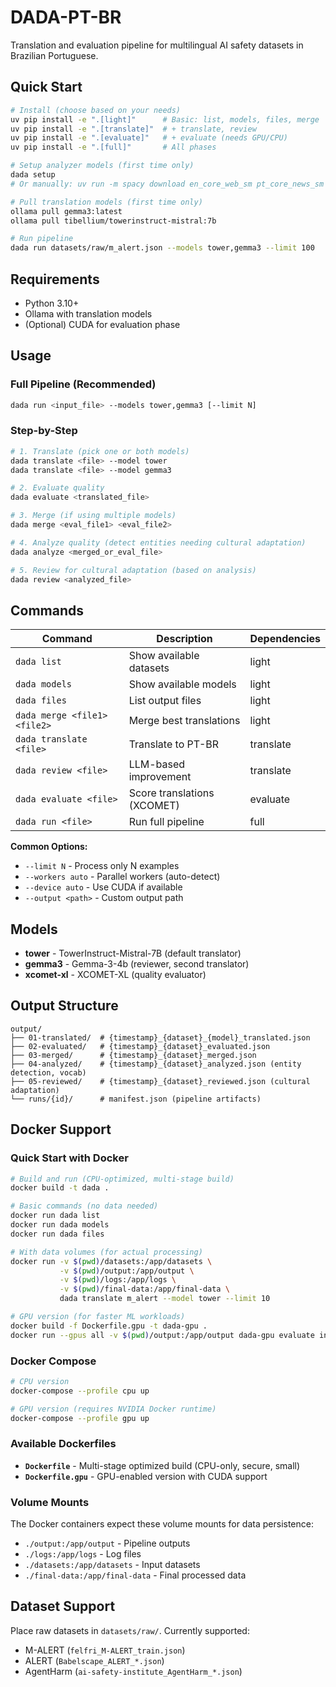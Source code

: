 # DADA-PT-BR

Translation and evaluation pipeline for multilingual AI safety datasets in Brazilian Portuguese.

## Quick Start

```bash
# Install (choose based on your needs)
uv pip install -e ".[light]"      # Basic: list, models, files, merge
uv pip install -e ".[translate]"  # + translate, review
uv pip install -e ".[evaluate]"   # + evaluate (needs GPU/CPU)
uv pip install -e ".[full]"       # All phases

# Setup analyzer models (first time only)
dada setup
# Or manually: uv run -m spacy download en_core_web_sm pt_core_news_sm

# Pull translation models (first time only)
ollama pull gemma3:latest
ollama pull tibellium/towerinstruct-mistral:7b

# Run pipeline
dada run datasets/raw/m_alert.json --models tower,gemma3 --limit 100
```

## Requirements

- Python 3.10+
- Ollama with translation models
- (Optional) CUDA for evaluation phase

## Usage

### Full Pipeline (Recommended)
```bash
dada run <input_file> --models tower,gemma3 [--limit N]
```

### Step-by-Step
```bash
# 1. Translate (pick one or both models)
dada translate <file> --model tower
dada translate <file> --model gemma3

# 2. Evaluate quality
dada evaluate <translated_file>

# 3. Merge (if using multiple models)
dada merge <eval_file1> <eval_file2>

# 4. Analyze quality (detect entities needing cultural adaptation)
dada analyze <merged_or_eval_file>

# 5. Review for cultural adaptation (based on analysis)
dada review <analyzed_file>
```

## Commands

| Command | Description | Dependencies |
|---------|-------------|--------------|
| `dada list` | Show available datasets | light |
| `dada models` | Show available models | light |
| `dada files` | List output files | light |
| `dada merge <file1> <file2>` | Merge best translations | light |
| `dada translate <file>` | Translate to PT-BR | translate |
| `dada review <file>` | LLM-based improvement | translate |
| `dada evaluate <file>` | Score translations (XCOMET) | evaluate |
| `dada run <file>` | Run full pipeline | full |

**Common Options:**
- `--limit N` - Process only N examples
- `--workers auto` - Parallel workers (auto-detect)
- `--device auto` - Use CUDA if available
- `--output <path>` - Custom output path

## Models

- **tower** - TowerInstruct-Mistral-7B (default translator)
- **gemma3** - Gemma-3-4b (reviewer, second translator)
- **xcomet-xl** - XCOMET-XL (quality evaluator)

## Output Structure

```
output/
├── 01-translated/  # {timestamp}_{dataset}_{model}_translated.json
├── 02-evaluated/   # {timestamp}_{dataset}_evaluated.json
├── 03-merged/      # {timestamp}_{dataset}_merged.json
├── 04-analyzed/    # {timestamp}_{dataset}_analyzed.json (entity detection, vocab)
├── 05-reviewed/    # {timestamp}_{dataset}_reviewed.json (cultural adaptation)
└── runs/{id}/      # manifest.json (pipeline artifacts)
```

## Docker Support

### Quick Start with Docker

```bash
# Build and run (CPU-optimized, multi-stage build)
docker build -t dada .

# Basic commands (no data needed)
docker run dada list
docker run dada models
docker run dada files

# With data volumes (for actual processing)
docker run -v $(pwd)/datasets:/app/datasets \
           -v $(pwd)/output:/app/output \
           -v $(pwd)/logs:/app/logs \
           -v $(pwd)/final-data:/app/final-data \
           dada translate m_alert --model tower --limit 10

# GPU version (for faster ML workloads)
docker build -f Dockerfile.gpu -t dada-gpu .
docker run --gpus all -v $(pwd)/output:/app/output dada-gpu evaluate input.json

```

### Docker Compose

```bash
# CPU version
docker-compose --profile cpu up

# GPU version (requires NVIDIA Docker runtime)
docker-compose --profile gpu up

```

### Available Dockerfiles

- **`Dockerfile`** - Multi-stage optimized build (CPU-only, secure, small)
- **`Dockerfile.gpu`** - GPU-enabled version with CUDA support

### Volume Mounts

The Docker containers expect these volume mounts for data persistence:
- `./output:/app/output` - Pipeline outputs
- `./logs:/app/logs` - Log files
- `./datasets:/app/datasets` - Input datasets
- `./final-data:/app/final-data` - Final processed data

## Dataset Support

Place raw datasets in `datasets/raw/`. Currently supported:
- M-ALERT (`felfri_M-ALERT_train.json`)
- ALERT (`Babelscape_ALERT_*.json`)
- AgentHarm (`ai-safety-institute_AgentHarm_*.json`)
